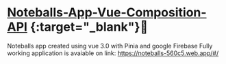 # [Noteballs-App-Vue-Composition-API](https://noteballs-560c5.web.app/#/) {:target="_blank"}📝
 Noteballs app created using vue 3.0 with Pinia and google Firebase
 Fully working application is avaiable on link: https://noteballs-560c5.web.app/#/
